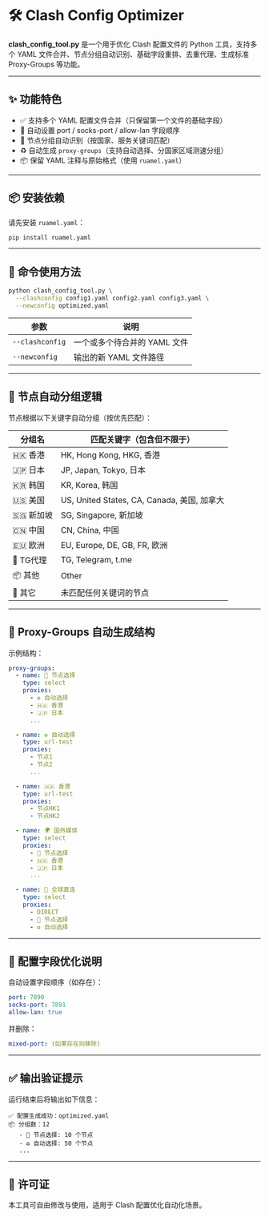 
# 🛠️ Clash Config Optimizer

**clash_config_tool.py** 是一个用于优化 Clash 配置文件的 Python 工具，支持多个 YAML 文件合并、节点分组自动识别、基础字段重排、去重代理、生成标准 Proxy-Groups 等功能。

---

## ✨ 功能特色

- ✅ 支持多个 YAML 配置文件合并（只保留第一个文件的基础字段）
- 🔧 自动设置 port / socks-port / allow-lan 字段顺序
- 🚀 节点分组自动识别（按国家、服务关键词匹配）
- ♻️ 自动生成 `proxy-groups`（支持自动选择、分国家区域测速分组）
- 📦 保留 YAML 注释与原始格式（使用 `ruamel.yaml`）

---

## 📦 安装依赖

请先安装 `ruamel.yaml`：

```bash
pip install ruamel.yaml
```

---

## 🚀 命令使用方法

```bash
python clash_config_tool.py \
  --clashconfig config1.yaml config2.yaml config3.yaml \
  --newconfig optimized.yaml
```

| 参数            | 说明                          |
|-----------------|-------------------------------|
| `--clashconfig` | 一个或多个待合并的 YAML 文件 |
| `--newconfig`   | 输出的新 YAML 文件路径       |

---

## 🧩 节点自动分组逻辑

节点根据以下关键字自动分组（按优先匹配）：

| 分组名      | 匹配关键字（包含但不限于）                     |
|-------------|------------------------------------------------|
| 🇭🇰 香港     | HK, Hong Kong, HKG, 香港                       |
| 🇯🇵 日本     | JP, Japan, Tokyo, 日本                         |
| 🇰🇷 韩国     | KR, Korea, 韩国                                |
| 🇺🇸 美国     | US, United States, CA, Canada, 美国, 加拿大    |
| 🇸🇬 新加坡   | SG, Singapore, 新加坡                         |
| 🇨🇳 中国     | CN, China, 中国                                |
| 🇪🇺 欧洲     | EU, Europe, DE, GB, FR, 欧洲                   |
| 🚀 TG代理    | TG, Telegram, t.me                            |
| 📦 其他      | Other                                          |
| 🧪 其它      | 未匹配任何关键词的节点                        |

---

## 📄 Proxy-Groups 自动生成结构

示例结构：

```yaml
proxy-groups:
  - name: 🚀 节点选择
    type: select
    proxies:
      - ♻️ 自动选择
      - 🇭🇰 香港
      - 🇯🇵 日本
      ...

  - name: ♻️ 自动选择
    type: url-test
    proxies:
      - 节点1
      - 节点2
      ...

  - name: 🇭🇰 香港
    type: url-test
    proxies:
      - 节点HK1
      - 节点HK2

  - name: 🌍 国外媒体
    type: select
    proxies:
      - 🚀 节点选择
      - 🇭🇰 香港
      - 🇯🇵 日本
      ...

  - name: 🎯 全球直连
    type: select
    proxies:
      - DIRECT
      - 🚀 节点选择
      - ♻️ 自动选择
```

---

## 🔧 配置字段优化说明

自动设置字段顺序（如存在）：

```yaml
port: 7890
socks-port: 7891
allow-lan: true
```

并删除：

```yaml
mixed-port: (如果存在则移除)
```

---

## ✅ 输出验证提示

运行结束后将输出如下信息：

```
✅ 配置生成成功：optimized.yaml
📦 分组数：12
   - 🚀 节点选择: 10 个节点
   - ♻️ 自动选择: 50 个节点
   ...
```

---

## 📄 许可证

本工具可自由修改与使用，适用于 Clash 配置优化自动化场景。

